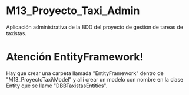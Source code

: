 # M13_Proyecto_Taxi_Admin
Aplicación administrativa de la BDD del proyecto de gestión de tareas de taxistas.

# Atención EntityFramework!
Hay que crear una carpeta llamada "EntityFramework" dentro de "M13_ProyectoTaxi\Model\" y allí crear un modelo con nombre en la clase Entity que se llame "DBBTaxistasEntities".
